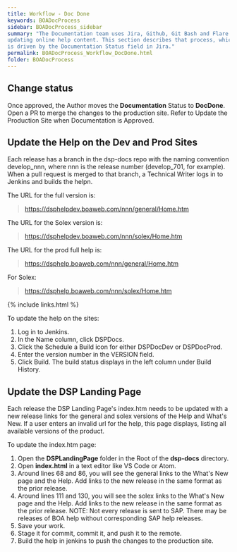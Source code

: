 ```yaml
---
title: Workflow - Doc Done
keywords: BOADocProcess
sidebar: BOADocProcess_sidebar
summary: "The Documentation team uses Jira, Github, Git Bash and Flare when
updating online help content. This section describes that process, which
is driven by the Documentation Status field in Jira."
permalink: BOADocProcess_Workflow_DocDone.html
folder: BOADocProcess
---
```

## Change status

Once approved, the Author moves the **Documentation** Status to **DocDone**. Open a PR to merge the changes to the production site. Refer to Update the Production Site when Documentation is Approved.

## Update the Help on the Dev and Prod Sites

Each release has a branch in the dsp-docs repo with the naming convention develop\_nnn, where nnn is the release number (develop\_701, for example). When a pull request is merged to that branch, a Technical Writer logs in to Jenkins and builds the helpn.

The URL for the full version is:

> https://dsphelpdev.boaweb.com/nnn/general/Home.htm

The URL for the Solex version is:

> https://dsphelpdev.boaweb.com/nnn/solex/Home.htm

The URL for the prod full help is:

> https://dsphelp.boaweb.com/nnn/general/Home.htm

For Solex:

> https://dsphelp.boaweb.com/nnn/solex/Home.htm

{% include links.html %}

To update the help on the sites:
1.  Log in to Jenkins.
2.  In the Name column, click DSPDocs.
3.  Click  the Schedule a Build icon for either DSPDocDev or DSPDocProd.
4.  Enter the version number in the VERSION field.
5.  Click Build. 
The build status displays in the left column under Build History. 

## Update the DSP Landing Page

Each release the DSP Landing Page's index.htm needs to be updated with a new release links for the general and solex versions of the Help and What's New. If a user enters an invalid url for the help, this page displays, listing all available versions of the product. 

To update the index.htm page:
1. Open the **DSPLandingPage** folder in the Root of the **dsp-docs** directory.
2. Open **index.html** in a text editor like VS Code or Atom.
3. Around lines 68 and 86, you will see the general links to the What's New page and the Help. Add links to the new release in the same format as the prior release.
4. Around lines 111 and 130, you will see the solex links to the What's New page and the Help. Add links to the new release in the same format as the prior release. 
NOTE: Not every release is sent to SAP. There may be releases of BOA help without corresponding SAP help releases. 
5. Save your work.
6. Stage it for commit, commit it, and push it to the remote.
7. Build the help in jenkins to push the changes to the production site. 
